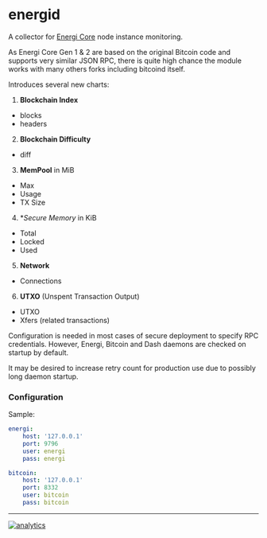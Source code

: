 # energid

A collector for [Energi Core](https://github.com/energicryptocurrency/energi) node instance monitoring.

As Energi Core Gen 1 & 2 are based on the original Bitcoin code and
supports very similar JSON RPC, there is quite high chance the module works
with many others forks including bitcoind itself.

Introduces several new charts:

1. **Blockchain Index**
 * blocks
 * headers

2. **Blockchain Difficulty**
 * diff

3. **MemPool** in MiB
 * Max
 * Usage
 * TX Size

4. **Secure Memory* in KiB
 * Total
 * Locked
 * Used

5. **Network**
 * Connections

6. **UTXO** (Unspent Transaction Output)
 * UTXO
 * Xfers (related transactions)

Configuration is needed in most cases of secure deployment to specify RPC credentials.
However, Energi, Bitcoin and Dash daemons are checked on startup by default.

It may be desired to increase retry count for production use due to possibly long
daemon startup.

### Configuration

Sample:
```yaml
energi:
    host: '127.0.0.1'
    port: 9796
    user: energi
    pass: energi

bitcoin:
    host: '127.0.0.1'
    port: 8332
    user: bitcoin
    pass: bitcoin
```

---

[![analytics](https://www.google-analytics.com/collect?v=1&aip=1&t=pageview&_s=1&ds=github&dr=https%3A%2F%2Fgithub.com%2Fnetdata%2Fnetdata&dl=https%3A%2F%2Fmy-netdata.io%2Fgithub%2Fcollectors%2Fpython.d.plugin%2Fenergid%2FREADME&_u=MAC~&cid=5792dfd7-8dc4-476b-af31-da2fdb9f93d2&tid=UA-64295674-3)]()
